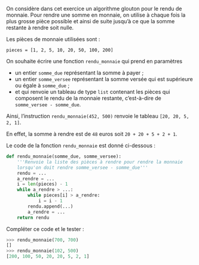 On considère dans cet exercice un algorithme glouton pour le rendu de monnaie. Pour
rendre une somme en monnaie, on utilise à chaque fois la plus grosse pièce possible et ainsi
de suite jusqu’à ce que la somme restante à rendre soit nulle.

Les pièces de monnaie utilisées sont :

`pieces = [1, 2, 5, 10, 20, 50, 100, 200]`

On souhaite écrire une fonction `rendu_monnaie` qui prend en paramètres

- un entier `somme_due` représentant la somme à payer ;
- un entier `somme_versee` représentant la somme versée qui est supérieure ou égale
à `somme_due` ;
- et qui renvoie un tableau de type `list` contenant les pièces qui composent le rendu
de la monnaie restante, c’est-à-dire de `somme_versee - somme_due`.



Ainsi, l’instruction `rendu_monnaie(452, 500)` renvoie le tableau `[20, 20, 5, 2, 1]`.

En effet, la somme à rendre est de `48` euros soit `20 + 20 + 5 + 2 + 1`.

Le code de la fonction `rendu_monnaie` est donné ci-dessous :

```python linenums='1'
def rendu_monnaie(somme_due, somme_versee):
    '''Renvoie la liste des pièces à rendre pour rendre la monnaie
    lorsqu'on doit rendre somme_versee - somme_due'''
    rendu = ... 
    a_rendre = ... 
    i = len(pieces) - 1
    while a_rendre > ...: 
        while pieces[i] > a_rendre:
            i = i - 1
        rendu.append(...) 
        a_rendre = ... 
    return rendu

```

Compléter ce code et le tester :

```python
>>> rendu_monnaie(700, 700)
[]
>>> rendu_monnaie(102, 500)
[200, 100, 50, 20, 20, 5, 2, 1]
```